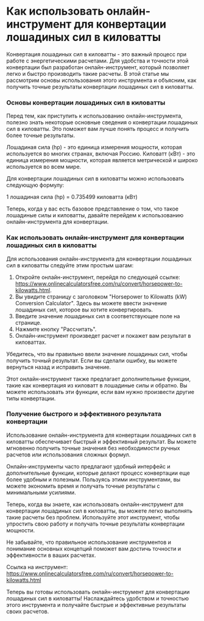 Как использовать онлайн-инструмент для конвертации лошадиных сил в киловатты
============================================================================

Конвертация лошадиных сил в киловатты - это важный процесс при работе с энергетическими расчетами. Для удобства и точности этой конвертации был разработан онлайн-инструмент, который позволяет легко и быстро производить такие расчеты. В этой статье мы рассмотрим основы использования этого инструмента и объясним, как получить точные результаты конвертации лошадиных сил в киловатты.

### Основы конвертации лошадиных сил в киловатты

Перед тем, как приступить к использованию онлайн-инструмента, полезно знать некоторые основные сведения о конвертации лошадиных сил в киловатты. Это поможет вам лучше понять процесс и получить более точные результаты.

Лошадиная сила (hp) - это единица измерения мощности, которая используется во многих странах, включая Россию. Киловатт (кВт) - это единица измерения мощности, которая является метрической и широко используется во всем мире.

Для конвертации лошадиных сил в киловатты можно использовать следующую формулу:

1 лошадиная сила (hp) = 0.735499 киловатта (кВт)

Теперь, когда у вас есть базовое представление о том, что такое лошадиные силы и киловатты, давайте перейдем к использованию онлайн-инструмента для конвертации.

### Как использовать онлайн-инструмент для конвертации лошадиных сил в киловатты

Для использования онлайн-инструмента для конвертации лошадиных сил в киловатты следуйте этим простым шагам:

1. Откройте онлайн-инструмент, перейдя по следующей ссылке: <https://www.onlinecalculatorsfree.com/ru/convert/horsepower-to-kilowatts.html>.
2. Вы увидите страницу с заголовком "Horsepower to Kilowatts (kW) Conversion Calculator". Здесь вы можете ввести значение лошадиных сил, которое вы хотите конвертировать.
3. Введите значение лошадиных сил в соответствующее поле на странице.
4. Нажмите кнопку "Рассчитать".
5. Онлайн-инструмент произведет расчет и покажет вам результат в киловаттах.

Убедитесь, что вы правильно ввели значение лошадиных сил, чтобы получить точный результат. Если вы сделали ошибку, вы можете вернуться назад и исправить значение.

Этот онлайн-инструмент также предлагает дополнительные функции, такие как конвертация из киловатт в лошадиные силы и обратно. Вы можете использовать эти функции, если вам нужно произвести другие типы конвертации.

### Получение быстрого и эффективного результата конвертации

Использование онлайн-инструмента для конвертации лошадиных сил в киловатты обеспечивает быстрый и эффективный результат. Вы можете мгновенно получить точные значения без необходимости ручных расчетов или использования сложных формул.

Онлайн-инструменты часто предлагают удобный интерфейс и дополнительные функции, которые делают процесс конвертации еще более удобным и полезным. Пользуясь этими инструментами, вы можете экономить время и получать точные результаты с минимальными усилиями.

Теперь, когда вы знаете, как использовать онлайн-инструмент для конвертации лошадиных сил в киловатты, вы можете легко выполнять такие расчеты без проблем. Используйте этот инструмент, чтобы упростить свою работу и получать точные результаты конвертации мощности.

Не забывайте, что правильное использование инструментов и понимание основных концепций поможет вам достичь точности и эффективности в ваших расчетах.

Ссылка на инструмент: <https://www.onlinecalculatorsfree.com/ru/convert/horsepower-to-kilowatts.html>

Теперь вы готовы использовать онлайн-инструмент для конвертации лошадиных сил в киловатты! Наслаждайтесь удобством и точностью этого инструмента и получайте быстрые и эффективные результаты своих расчетов.